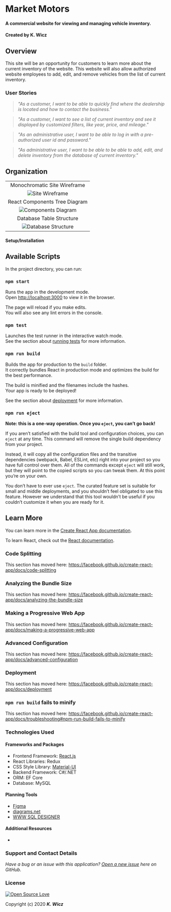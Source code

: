 # Market Motors

#### A commercial website for viewing and managing vehicle inventory.

#### Created by K. Wicz

## Overview

This site will be an opportunity for customers to learn more about the current inventory of the website.  This website will also allow authorized website employees to add, edit, and remove vehicles from the list of current inventory.

### User Stories

> _"As a customer, I want to be able to quickly find where the dealership is located and how to contact the business."_

> _"As a customer, I want to see a list of current inventory and see it displayed by customized filters, like year, price, and mileage."_

> _"As an administrative user, I want to be able to log in with a pre-authorized user id and password."_

>_"As administrative user, I want to be able to be able to add, edit, and delete inventory from the database of current inventory."_

## Organization

||
|:---:|
|Monochromatic Site Wireframe|
|![Site Wireframe](./marketMotorsWireframe.png)
|React Components Tree Diagram|
|![Components Diagram](./marketMotorsComponents.png)|
|Database Table Structure|
|![Database Structure](./db_tables.png)|




#### Setup/Installation

## Available Scripts

In the project directory, you can run:

### `npm start`

Runs the app in the development mode.<br />
Open [http://localhost:3000](http://localhost:3000) to view it in the browser.

The page will reload if you make edits.<br />
You will also see any lint errors in the console.

### `npm test`

Launches the test runner in the interactive watch mode.<br />
See the section about [running tests](https://facebook.github.io/create-react-app/docs/running-tests) for more information.

### `npm run build`

Builds the app for production to the `build` folder.<br />
It correctly bundles React in production mode and optimizes the build for the best performance.

The build is minified and the filenames include the hashes.<br />
Your app is ready to be deployed!

See the section about [deployment](https://facebook.github.io/create-react-app/docs/deployment) for more information.

### `npm run eject`

**Note: this is a one-way operation. Once you `eject`, you can’t go back!**

If you aren’t satisfied with the build tool and configuration choices, you can `eject` at any time. This command will remove the single build dependency from your project.

Instead, it will copy all the configuration files and the transitive dependencies (webpack, Babel, ESLint, etc) right into your project so you have full control over them. All of the commands except `eject` will still work, but they will point to the copied scripts so you can tweak them. At this point you’re on your own.

You don’t have to ever use `eject`. The curated feature set is suitable for small and middle deployments, and you shouldn’t feel obligated to use this feature. However we understand that this tool wouldn’t be useful if you couldn’t customize it when you are ready for it.

## Learn More

You can learn more in the [Create React App documentation](https://facebook.github.io/create-react-app/docs/getting-started).

To learn React, check out the [React documentation](https://reactjs.org/).

### Code Splitting

This section has moved here: https://facebook.github.io/create-react-app/docs/code-splitting

### Analyzing the Bundle Size

This section has moved here: https://facebook.github.io/create-react-app/docs/analyzing-the-bundle-size

### Making a Progressive Web App

This section has moved here: https://facebook.github.io/create-react-app/docs/making-a-progressive-web-app

### Advanced Configuration

This section has moved here: https://facebook.github.io/create-react-app/docs/advanced-configuration

### Deployment

This section has moved here: https://facebook.github.io/create-react-app/docs/deployment

### `npm run build` fails to minify

This section has moved here: https://facebook.github.io/create-react-app/docs/troubleshooting#npm-run-build-fails-to-minify

### Technologies Used

#### Frameworks and Packages
* Frontend Framework: [React.js](https://reactjs.org/)
* React Libraries: Redux
* CSS Style Library: [Material-UI](https://material-ui.com/)
* Backend Framework: C#/.NET
* ORM: EF Core
* Database: MySQL

#### Planning Tools
* [Figma](https://www.figma.com/)
* [diagrams.net](https://www.diagrams.net/)
* [WWW SQL DESIGNER](https://ondras.zarovi.cz/sql/demo/)

#### Additional Resources
* 

### Support and Contact Details
_Have a bug or an issue with this application? [Open a new issue](https://github.com/kwicz/market-motors/issues) here on GitHub._

### License

[![Open Source Love](https://badges.frapsoft.com/os/mit/mit.svg?v=102)](LICENSE)

Copyright (c) 2020 **_K. Wicz_**